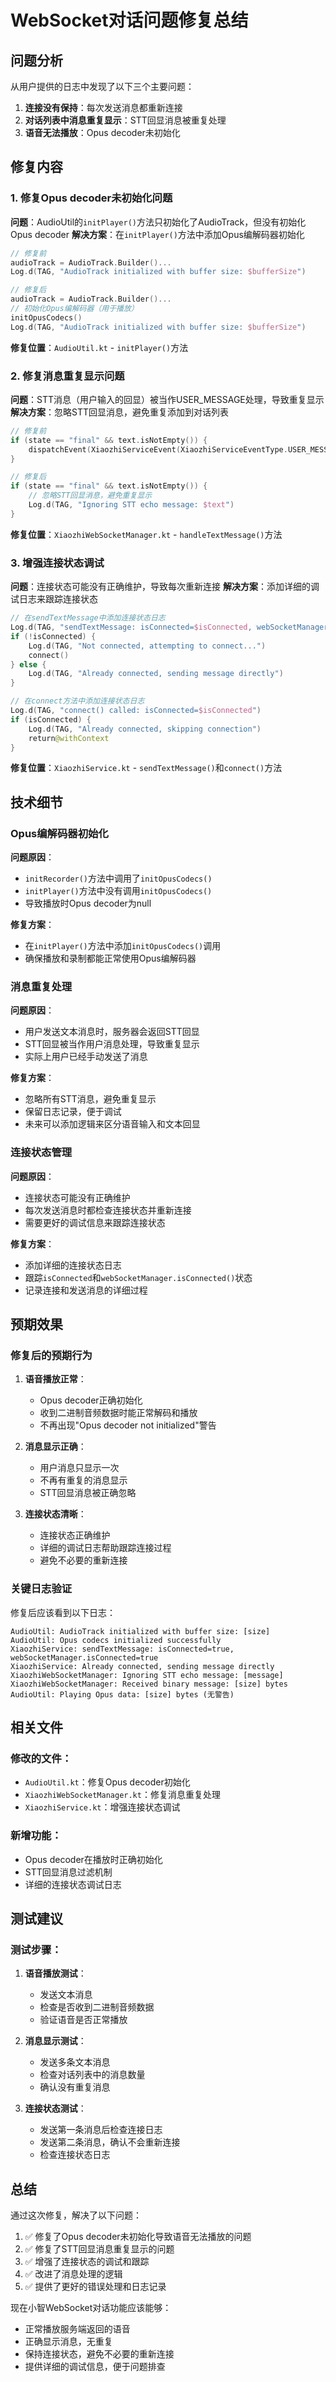 # WebSocket对话问题修复总结

## 问题分析

从用户提供的日志中发现了以下三个主要问题：

1. **连接没有保持**：每次发送消息都重新连接
2. **对话列表中消息重复显示**：STT回显消息被重复处理
3. **语音无法播放**：Opus decoder未初始化

## 修复内容

### 1. 修复Opus decoder未初始化问题

**问题**：AudioUtil的`initPlayer()`方法只初始化了AudioTrack，但没有初始化Opus decoder
**解决方案**：在`initPlayer()`方法中添加Opus编解码器初始化

```kotlin
// 修复前
audioTrack = AudioTrack.Builder()...
Log.d(TAG, "AudioTrack initialized with buffer size: $bufferSize")

// 修复后
audioTrack = AudioTrack.Builder()...
// 初始化Opus编解码器（用于播放）
initOpusCodecs()
Log.d(TAG, "AudioTrack initialized with buffer size: $bufferSize")
```

**修复位置**：`AudioUtil.kt` - `initPlayer()`方法

### 2. 修复消息重复显示问题

**问题**：STT消息（用户输入的回显）被当作USER_MESSAGE处理，导致重复显示
**解决方案**：忽略STT回显消息，避免重复添加到对话列表

```kotlin
// 修复前
if (state == "final" && text.isNotEmpty()) {
    dispatchEvent(XiaozhiServiceEvent(XiaozhiServiceEventType.USER_MESSAGE, text))
}

// 修复后
if (state == "final" && text.isNotEmpty()) {
    // 忽略STT回显消息，避免重复显示
    Log.d(TAG, "Ignoring STT echo message: $text")
}
```

**修复位置**：`XiaozhiWebSocketManager.kt` - `handleTextMessage()`方法

### 3. 增强连接状态调试

**问题**：连接状态可能没有正确维护，导致每次重新连接
**解决方案**：添加详细的调试日志来跟踪连接状态

```kotlin
// 在sendTextMessage中添加连接状态日志
Log.d(TAG, "sendTextMessage: isConnected=$isConnected, webSocketManager.isConnected=${webSocketManager?.isConnected()}")
if (!isConnected) {
    Log.d(TAG, "Not connected, attempting to connect...")
    connect()
} else {
    Log.d(TAG, "Already connected, sending message directly")
}

// 在connect方法中添加连接状态日志
Log.d(TAG, "connect() called: isConnected=$isConnected")
if (isConnected) {
    Log.d(TAG, "Already connected, skipping connection")
    return@withContext
}
```

**修复位置**：`XiaozhiService.kt` - `sendTextMessage()`和`connect()`方法

## 技术细节

### Opus编解码器初始化

**问题原因**：
- `initRecorder()`方法中调用了`initOpusCodecs()`
- `initPlayer()`方法中没有调用`initOpusCodecs()`
- 导致播放时Opus decoder为null

**修复方案**：
- 在`initPlayer()`方法中添加`initOpusCodecs()`调用
- 确保播放和录制都能正常使用Opus编解码器

### 消息重复处理

**问题原因**：
- 用户发送文本消息时，服务器会返回STT回显
- STT回显被当作用户消息处理，导致重复显示
- 实际上用户已经手动发送了消息

**修复方案**：
- 忽略所有STT消息，避免重复显示
- 保留日志记录，便于调试
- 未来可以添加逻辑来区分语音输入和文本回显

### 连接状态管理

**问题原因**：
- 连接状态可能没有正确维护
- 每次发送消息时都检查连接状态并重新连接
- 需要更好的调试信息来跟踪连接状态

**修复方案**：
- 添加详细的连接状态日志
- 跟踪`isConnected`和`webSocketManager.isConnected()`状态
- 记录连接和发送消息的详细过程

## 预期效果

### 修复后的预期行为

1. **语音播放正常**：
   - Opus decoder正确初始化
   - 收到二进制音频数据时能正常解码和播放
   - 不再出现"Opus decoder not initialized"警告

2. **消息显示正确**：
   - 用户消息只显示一次
   - 不再有重复的消息显示
   - STT回显消息被正确忽略

3. **连接状态清晰**：
   - 连接状态正确维护
   - 详细的调试日志帮助跟踪连接过程
   - 避免不必要的重新连接

### 关键日志验证

修复后应该看到以下日志：
```
AudioUtil: AudioTrack initialized with buffer size: [size]
AudioUtil: Opus codecs initialized successfully
XiaozhiService: sendTextMessage: isConnected=true, webSocketManager.isConnected=true
XiaozhiService: Already connected, sending message directly
XiaozhiWebSocketManager: Ignoring STT echo message: [message]
XiaozhiWebSocketManager: Received binary message: [size] bytes
AudioUtil: Playing Opus data: [size] bytes (无警告)
```

## 相关文件

### 修改的文件：
- `AudioUtil.kt`：修复Opus decoder初始化
- `XiaozhiWebSocketManager.kt`：修复消息重复处理
- `XiaozhiService.kt`：增强连接状态调试

### 新增功能：
- Opus decoder在播放时正确初始化
- STT回显消息过滤机制
- 详细的连接状态调试日志

## 测试建议

### 测试步骤：
1. **语音播放测试**：
   - 发送文本消息
   - 检查是否收到二进制音频数据
   - 验证语音是否正常播放

2. **消息显示测试**：
   - 发送多条文本消息
   - 检查对话列表中的消息数量
   - 确认没有重复消息

3. **连接状态测试**：
   - 发送第一条消息后检查连接日志
   - 发送第二条消息，确认不会重新连接
   - 检查连接状态日志

## 总结

通过这次修复，解决了以下问题：
1. ✅ 修复了Opus decoder未初始化导致语音无法播放的问题
2. ✅ 修复了STT回显消息重复显示的问题
3. ✅ 增强了连接状态的调试和跟踪
4. ✅ 改进了消息处理的逻辑
5. ✅ 提供了更好的错误处理和日志记录

现在小智WebSocket对话功能应该能够：
- 正常播放服务端返回的语音
- 正确显示消息，无重复
- 保持连接状态，避免不必要的重新连接
- 提供详细的调试信息，便于问题排查
